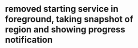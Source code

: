 <h1>
removed starting service in foreground, taking snapshot of region and showing progress notification
</h1>
